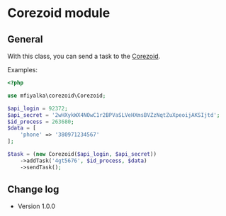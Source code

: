 # Corezoid module

## General
With this class, you can send a task to the [Corezoid](https://new.corezoid.com/).

Examples:

```php
<?php

use mfiyalka\corezoid\Corezoid;

$api_login = 92372;
$api_secret = '2wHXykWX4NOwC1r2BPVaSLVeHXmsBVZzNqtZuXpeoijAKSIjtd';
$id_process = 263680;
$data = [
    'phone' => '380971234567'
];

$task = (new Corezoid($api_login, $api_secret))
    ->addTask('4gt5676', $id_process, $data)
    ->sendTask();
```

## Change log

* Version 1.0.0